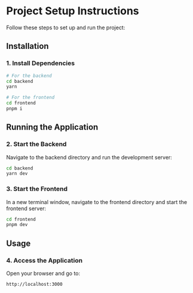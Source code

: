 # Project Setup Instructions

Follow these steps to set up and run the project:

## Installation

### 1. Install Dependencies

```bash
# For the backend
cd backend
yarn

# For the frontend
cd frontend
pnpm i
```

## Running the Application

### 2. Start the Backend

Navigate to the backend directory and run the development server:

```bash
cd backend
yarn dev
```

### 3. Start the Frontend

In a new terminal window, navigate to the frontend directory and start the frontend server:

```bash
cd frontend
pnpm dev
```

## Usage

### 4. Access the Application

Open your browser and go to:

```
http://localhost:3000
```
